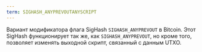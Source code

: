 ```yaml
---
term: SIGHASH_ANYPREVOUTANYSCRIPT
---
```


Вариант модификатора флага SigHash `SIGHASH_ANYPREVOUT` в Bitcoin. Этот SigHash функционирует так же, как `SIGHASH_ANYPREVOUT`, но кроме того, позволяет изменять выходной скрипт, связанный с данным UTXO.